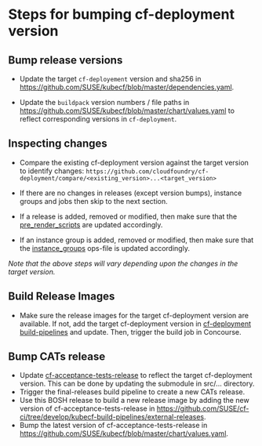 # Steps for bumping cf-deployment version

## Bump release versions

- Update the target `cf-deployement` version and sha256 in
  https://github.com/SUSE/kubecf/blob/master/dependencies.yaml.

- Update the `buildpack` version numbers / file paths in
  https://github.com/SUSE/kubecf/blob/master/chart/values.yaml
  to reflect corresponding versions in `cf-deployment`.

## Inspecting changes

- Compare the existing cf-deployment version against the target version to identify changes:
  `https://github.com/cloudfoundry/cf-deployment/compare/<existing_version>...<target_version>`

- If there are no changes in releases (except version bumps), instance groups and jobs then skip to
  the next section.

- If a release is added, removed or modified, then make sure that the
  [pre_render_scripts](https://github.com/SUSE/kubecf/tree/master/bosh/releases/pre_render_scripts)
  are updated accordingly.

- If an instance group is added, removed or modified, then make sure that the
  [instance_groups](https://github.com/SUSE/kubecf/tree/master/chart/assets/operations/instance_groups)
  ops-file is updated accordingly.

_Note that the above steps will vary depending upon the changes in the target version._

## Build Release Images

- Make sure the release images for the target cf-deployment version are available. If not, add the
  target cf-deployment version in
  [cf-deployment build-pipelines](https://github.com/SUSE/cf-ci/tree/develop/kubecf-build-pipelines/cf-deployment)
  and update. Then, trigger the build job in Concourse.

## Bump CATs release

- Update [cf-acceptance-tests-release](https://github.com/SUSE/cf-acceptance-tests-release) to
  reflect the target cf-deployment version. This can be done by updating the submodule in src/...
  directory.
- Trigger the final-releases build pipeline to create a new CATs release.
- Use this BOSH release to build a new release image by adding the new version of
  cf-acceptance-tests-release in
  https://github.com/SUSE/cf-ci/tree/develop/kubecf-build-pipelines/external-releases.
- Bump the latest version of cf-acceptance-tests-release in
  https://github.com/SUSE/kubecf/blob/master/chart/values.yaml.
